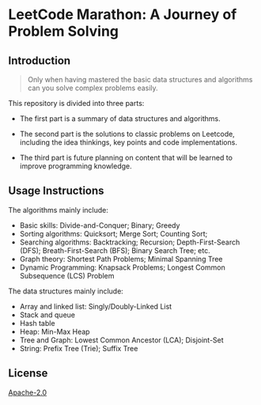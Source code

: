 # LeetCode Marathon: A Journey of Problem Solving

## Introduction

> Only when having mastered the basic data structures and algorithms can you solve complex problems easily.

This repository is divided into three parts:

- The first part is a summary of data structures and algorithms.

- The second part is the solutions to classic problems on Leetcode, including the idea thinkings, key points and code implementations.

- The third part is future planning on content that will be learned to improve programming knowledge.

## Usage Instructions

The algorithms mainly include:

- Basic skills: Divide-and-Conquer; Binary; Greedy
- Sorting algorithms: Quicksort; Merge Sort; Counting Sort;
- Searching algorithms: Backtracking; Recursion; Depth-First-Search (DFS); Breath-First-Search (BFS); Binary Search Tree; etc.
- Graph theory: Shortest Path Problems; Minimal Spanning Tree
- Dynamic Programming: Knapsack Problems; Longest Common Subsequence (LCS) Problem

The data structures mainly include:

- Array and linked list: Singly/Doubly-Linked List
- Stack and queue
- Hash table
- Heap: Min-Max Heap
- Tree and Graph: Lowest Common Ancestor (LCA); Disjoint-Set
- String: Prefix Tree (Trie); Suffix Tree

## License

[Apache-2.0](./LICENSE)